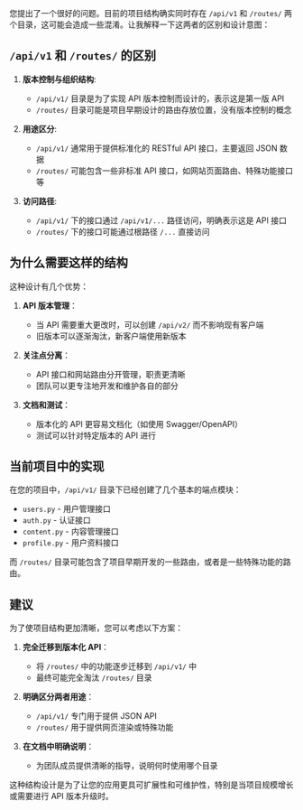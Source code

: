 您提出了一个很好的问题。目前的项目结构确实同时存在 `/api/v1` 和 `/routes/` 两个目录，这可能会造成一些混淆。让我解释一下这两者的区别和设计意图：

## `/api/v1` 和 `/routes/` 的区别

1. **版本控制与组织结构**:
   - `/api/v1/` 目录是为了实现 API 版本控制而设计的，表示这是第一版 API
   - `/routes/` 目录可能是项目早期设计的路由存放位置，没有版本控制的概念

2. **用途区分**:
   - `/api/v1/` 通常用于提供标准化的 RESTful API 接口，主要返回 JSON 数据
   - `/routes/` 可能包含一些非标准 API 接口，如网站页面路由、特殊功能接口等

3. **访问路径**:
   - `/api/v1/` 下的接口通过 `/api/v1/...` 路径访问，明确表示这是 API 接口
   - `/routes/` 下的接口可能通过根路径 `/...` 直接访问

## 为什么需要这样的结构

这种设计有几个优势：

1. **API 版本管理**：
   - 当 API 需要重大更改时，可以创建 `/api/v2/` 而不影响现有客户端
   - 旧版本可以逐渐淘汰，新客户端使用新版本

2. **关注点分离**：
   - API 接口和网站路由分开管理，职责更清晰
   - 团队可以更专注地开发和维护各自的部分

3. **文档和测试**：
   - 版本化的 API 更容易文档化（如使用 Swagger/OpenAPI）
   - 测试可以针对特定版本的 API 进行

## 当前项目中的实现

在您的项目中，`/api/v1/` 目录下已经创建了几个基本的端点模块：
- `users.py` - 用户管理接口
- `auth.py` - 认证接口
- `content.py` - 内容管理接口
- `profile.py` - 用户资料接口

而 `/routes/` 目录可能包含了项目早期开发的一些路由，或者是一些特殊功能的路由。

## 建议

为了使项目结构更加清晰，您可以考虑以下方案：

1. **完全迁移到版本化 API**：
   - 将 `/routes/` 中的功能逐步迁移到 `/api/v1/` 中
   - 最终可能完全淘汰 `/routes/` 目录

2. **明确区分两者用途**：
   - `/api/v1/` 专门用于提供 JSON API
   - `/routes/` 用于提供网页渲染或特殊功能

3. **在文档中明确说明**：
   - 为团队成员提供清晰的指导，说明何时使用哪个目录

这种结构设计是为了让您的应用更具可扩展性和可维护性，特别是当项目规模增长或需要进行 API 版本升级时。
